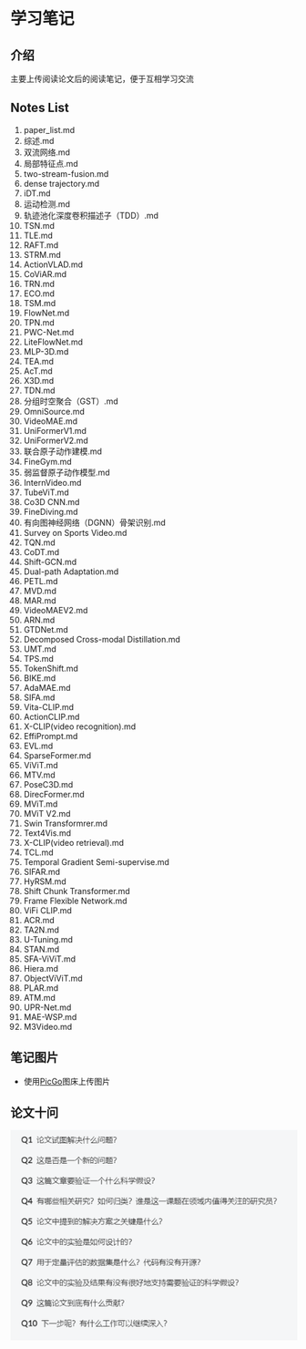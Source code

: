 # 学习笔记

## 介绍

主要上传阅读论文后的阅读笔记，便于互相学习交流

## Notes List

1. paper_list.md
2. 综述.md
3. 双流网络.md
4. 局部特征点.md
5. two-stream-fusion.md
6. dense trajectory.md
7. iDT.md
8. 运动检测.md
9. 轨迹池化深度卷积描述子（TDD）.md
10. TSN.md
11. TLE.md
12. RAFT.md
13. STRM.md
14. ActionVLAD.md
15. CoViAR.md
16. TRN.md
17. ECO.md
18. TSM.md
19. FlowNet.md
20. TPN.md
21. PWC-Net.md
22. LiteFlowNet.md
23. MLP-3D.md
24. TEA.md
25. AcT.md
26. X3D.md
27. TDN.md
28. 分组时空聚合（GST）.md
29. OmniSource.md
30. VideoMAE.md
31. UniFormerV1.md
32. UniFormerV2.md
33. 联合原子动作建模.md
34. FineGym.md
35. 弱监督原子动作模型.md
36. InternVideo.md
37. TubeViT.md
38. Co3D CNN.md
39. FineDiving.md
40. 有向图神经网络（DGNN）骨架识别.md
41. Survey on Sports Video.md
42. TQN.md
43. CoDT.md
44. Shift-GCN.md
45. Dual-path Adaptation.md
46. PETL.md
47. MVD.md
48. MAR.md
49. VideoMAEV2.md
50. ARN.md
51. GTDNet.md
52. Decomposed Cross-modal Distillation.md
53. UMT.md
54. TPS.md
55. TokenShift.md
56. BIKE.md
57. AdaMAE.md
58. SIFA.md
59. Vita-CLIP.md
60. ActionCLIP.md
61. X-CLIP(video recognition).md
62. EffiPrompt.md
63. EVL.md
64. SparseFormer.md
65. ViViT.md
66. MTV.md
67. PoseC3D.md
68. DirecFormer.md
69. MViT.md
70. MViT V2.md
71. Swin Transformrer.md
72. Text4Vis.md
73. X-CLIP(video retrieval).md
74. TCL.md
75. Temporal Gradient Semi-supervise.md
76. SIFAR.md
77. HyRSM.md
78. Shift Chunk Transformer.md
79. Frame Flexible Network.md
80. ViFi CLIP.md
81. ACR.md
82. TA2N.md
83. U-Tuning.md
84. STAN.md
85. SFA-ViViT.md
86. Hiera.md
87. ObjectViViT.md
88. PLAR.md
89. ATM.md
90. UPR-Net.md
91. MAE-WSP.md
92. M3Video.md

## 笔记图片

- 使用[PicGo](https://picgo.github.io/PicGo-Doc/zh/guide/)图床上传图片

## 论文十问

![13](images/13.png)
